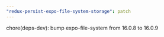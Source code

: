 ```yaml
---
"redux-persist-expo-file-system-storage": patch
---
```


chore(deps-dev): bump expo-file-system from 16.0.8 to 16.0.9
